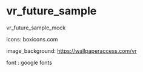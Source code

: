 # vr_future_sample
vr_future_sample_mock


icons: boxicons.com 

image_background: https://wallpaperaccess.com/vr

font :  google fonts 
